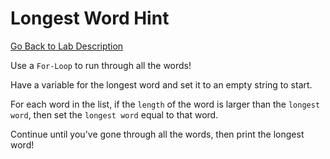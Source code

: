 # Longest Word Hint

[Go Back to Lab Description](./README.md)

Use a `For-Loop` to run through all the words!

Have a variable for the longest word and set it to an empty string to start.

For each word in the list, if the `length` of the word is larger than the `longest word`, then set the `longest word` equal to that word.

Continue until you've gone through all the words, then print the longest word!